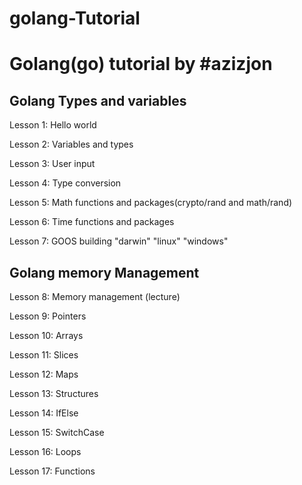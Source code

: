 # golang-Tutorial

<h1>Golang(go) tutorial by #azizjon</h1>

<h2> Golang Types and variables </h2>
<p>Lesson 1: Hello world</p>

<p>Lesson 2: Variables and types</p>

<p>Lesson 3: User input </p>

<p>Lesson 4: Type conversion</p>

<p>Lesson 5: Math functions and packages(crypto/rand and math/rand)</p>

<p>Lesson 6: Time functions and packages</p>
<p>Lesson 7: GOOS building "darwin" "linux" "windows"</p>

<h2> Golang memory Management </h2>

<p>Lesson 8: Memory management (lecture)</p>
<p>Lesson 9: Pointers</p>
<p>Lesson 10: Arrays</p>
<p>Lesson 11: Slices</p>
<p>Lesson 12: Maps</p>
<p>Lesson 13: Structures</p>
<p>Lesson 14: IfElse</p>
<p>Lesson 15: SwitchCase</p>
<p>Lesson 16: Loops</p>
<p>Lesson 17: Functions</p>
